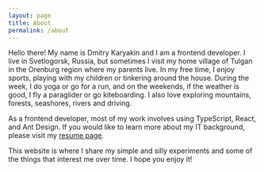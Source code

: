 ```yaml
---
layout: page
title: About 
permalink: /about
---
```


Hello there! My name is Dmitry Karyakin and I am a frontend developer. I live in Svetlogorsk, Russia, but sometimes I visit my home village of Tulgan in the Orenburg region where my parents live. In my free time, I enjoy sports, playing with my children or tinkering around the house. During the week, I do yoga or go for a run, and on the weekends, if the weather is good, I fly a paraglider or go kiteboarding. I also love exploring mountains, forests, seashores, rivers and driving.

As a frontend developer, most of my work involves using TypeScript, React, and Ant Design. If you would like to learn more about my IT background, please visit my [resume page](/resume.md). 

This website is where I share my simple and silly experiments and some of the things that interest me over time. I hope you enjoy it!